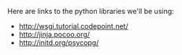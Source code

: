 Here are links to the python libraries we'll be using:

 - http://wsgi.tutorial.codepoint.net/
 - http://jinja.pocoo.org/
 - http://initd.org/psycopg/
